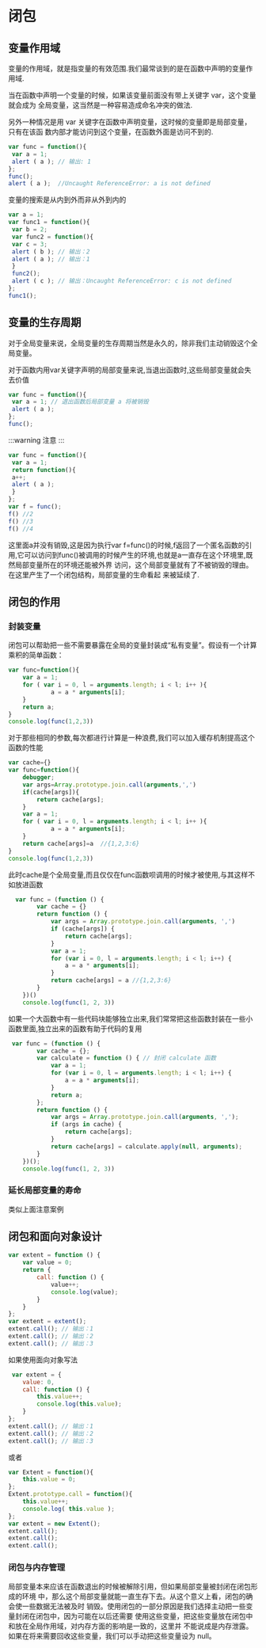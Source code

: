 # 闭包

## 变量作用域
变量的作用域，就是指变量的有效范围.我们最常谈到的是在函数中声明的变量作用域.

当在函数中声明一个变量的时候，如果该变量前面没有带上关键字 var，这个变量就会成为
全局变量，这当然是一种容易造成命名冲突的做法.

另外一种情况是用 var 关键字在函数中声明变量，这时候的变量即是局部变量，只有在该函
数内部才能访问到这个变量，在函数外面是访问不到的.
```js
var func = function(){ 
 var a = 1; 
 alert ( a ); // 输出: 1 
};
func(); 
alert ( a );  //Uncaught ReferenceError: a is not defined
```
变量的搜索是从内到外而非从外到内的
```js
var a = 1; 
var func1 = function(){ 
 var b = 2; 
 var func2 = function(){ 
 var c = 3; 
 alert ( b ); // 输出：2 
 alert ( a ); // 输出：1 
 } 
 func2(); 
 alert ( c ); // 输出：Uncaught ReferenceError: c is not defined 
}; 
func1();
```
## 变量的生存周期
对于全局变量来说，全局变量的生存周期当然是永久的，除非我们主动销毁这个全局变量。

对于函数内用var关键字声明的局部变量来说,当退出函数时,这些局部变量就会失去价值
```js
var func = function(){ 
 var a = 1; // 退出函数后局部变量 a 将被销毁
 alert ( a ); 
}; 
func();
```
:::warning
注意
:::
```js
var func = function(){ 
 var a = 1; 
 return function(){ 
 a++; 
 alert ( a );
 } 
}; 
var f = func();
f() //2
f() //3
f() //4
```
这里面a并没有销毁,这是因为执行var f=func()的时候,f返回了一个匿名函数的引用,它可以访问到func()被调用的时候产生的环境,也就是a一直存在这个环境里,既然局部变量所在的环境还能被外界
访问，这个局部变量就有了不被销毁的理由。在这里产生了一个闭包结构，局部变量的生命看起
来被延续了.

## 闭包的作用
### 封装变量
闭包可以帮助把一些不需要暴露在全局的变量封装成“私有变量”。假设有一个计算乘积的简单函数：
```js
var func=function(){
    var a = 1; 
    for ( var i = 0, l = arguments.length; i < l; i++ ){ 
            a = a * arguments[i]; 
    } 
    return a;
}
console.log(func(1,2,3))
```
对于那些相同的参数,每次都进行计算是一种浪费,我们可以加入缓存机制提高这个函数的性能
```js {1}
var cache={}
var func=function(){
    debugger;
    var args=Array.prototype.join.call(arguments,',')
    if(cache[args]){
        return cache[args];
    }
    var a = 1; 
    for ( var i = 0, l = arguments.length; i < l; i++ ){ 
            a = a * arguments[i]; 
    } 
    return cache[args]=a  //{1,2,3:6}
}
console.log(func(1,2,3))
```
此时cache是个全局变量,而且仅仅在func函数呗调用的时候才被使用,与其这样不如放进函数
```js {3,4,5,6,7,8,9,10,11,12,13}
  var func = (function () {
        var cache = {}
        return function () {
            var args = Array.prototype.join.call(arguments, ',')
            if (cache[args]) {
                return cache[args];
            }
            var a = 1;
            for (var i = 0, l = arguments.length; i < l; i++) {
                a = a * arguments[i];
            }
            return cache[args] = a //{1,2,3:6}
        }
    })()
    console.log(func(1, 2, 3))
```
如果一个大函数中有一些代码块能够独立出来,我们常常把这些函数封装在一些小函数里面,独立出来的函数有助于代码的复用
```js {3,4,5,6,7,8,9}
 var func = (function () {
        var cache = {};
        var calculate = function () { // 封闭 calculate 函数
            var a = 1;
            for (var i = 0, l = arguments.length; i < l; i++) {
                a = a * arguments[i];
            }
            return a;
        };
        return function () {
            var args = Array.prototype.join.call(arguments, ',');
            if (args in cache) {
                return cache[args];
            }
            return cache[args] = calculate.apply(null, arguments);
        }
    })();
    console.log(func(1, 2, 3))
```
### 延长局部变量的寿命
类似上面注意案例

## 闭包和面向对象设计
```js
var extent = function () {
    var value = 0;
    return {
        call: function () {
            value++;
            console.log(value);
        }
    }
};
var extent = extent();
extent.call(); // 输出：1 
extent.call(); // 输出：2 
extent.call(); // 输出：3
```
如果使用面向对象写法
```js
 var extent = {
    value: 0,
    call: function () {
        this.value++;
        console.log(this.value);
    }
};
extent.call(); // 输出：1 
extent.call(); // 输出：2 
extent.call(); // 输出：3
```
或者
```js
var Extent = function(){ 
    this.value = 0; 
}; 
Extent.prototype.call = function(){ 
    this.value++; 
    console.log( this.value ); 
}; 
var extent = new Extent(); 
extent.call(); 
extent.call(); 
extent.call();
```
### 闭包与内存管理
局部变量本来应该在函数退出的时候被解除引用，但如果局部变量被封闭在闭包形成的环境
中，那么这个局部变量就能一直生存下去。从这个意义上看，闭包的确会使一些数据无法被及时
销毁。使用闭包的一部分原因是我们选择主动把一些变量封闭在闭包中，因为可能在以后还需要
使用这些变量，把这些变量放在闭包中和放在全局作用域，对内存方面的影响是一致的，这里并
不能说成是内存泄露。如果在将来需要回收这些变量，我们可以手动把这些变量设为 null。